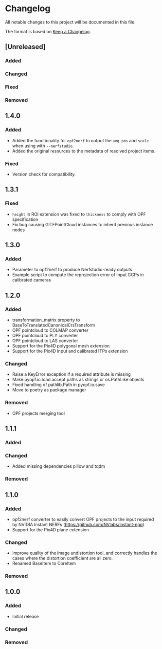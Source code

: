 # Changelog

All notable changes to this project will be documented in this file.

The format is based on [Keep a Changelog](https://keepachangelog.com/en/1.0.0/).

## [Unreleased]

### Added
### Changed
### Fixed
### Removed

## 1.4.0

### Added

- Added the functionality for `opf2nerf` to output the `avg_pos` and `scale` when using with `--nerfstudio`.
- Added the original resources to the metadata of resolved project items.

### Fixed

- Version check for compatibility.

## 1.3.1

### Fixed

- `height` in ROI extension was fixed to `thickness` to comply with OPF specification
- Fix bug causing GlTFPointCloud instances to inherit previous instance nodes

## 1.3.0

### Added

- Parameter to opf2nerf to produce Nerfstudio-ready outputs
- Example script to compute the reprojection error of input GCPs in calibrated cameras

## 1.2.0

### Added

- transformation_matrix property to BaseToTranslatedCanonicalCrsTransform
- OPF pointcloud to COLMAP converter
- OPF pointcloud to PLY converter
- OPF pointcloud to LAS converter
- Support for the Pix4D polygonal mesh extension
- Support for the Pix4D input and calibrated ITPs extension

### Changed

- Raise a KeyError exception if a required attribute is missing
- Make pyopf.io.load accept paths as strings or os.PathLike objects
- Fixed handling of pathlib.Path in pyopf.io.save
- Move to poetry as package manager

### Removed

- OPF projects merging tool

## 1.1.1

### Added
### Changed

- Added missing dependencies pillow and tqdm

### Removed

## 1.1.0

### Added

- opf2nerf converter to easily convert OPF projects to the input required by NVIDIA Instant NERFs (https://github.com/NVlabs/instant-ngp)
- Support for the Pix4D plane extension

### Changed

- Improve quality of the image undistortion tool, and correctly handles the cases where the distortion coefficient are all zero.
- Renamed BaseItem to CoreItem

### Removed

## 1.0.0

### Added

- Initial release

### Changed


### Removed
